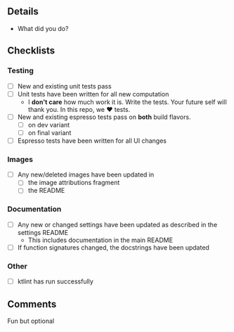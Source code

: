 ## Details
* What did you do?

## Checklists
### Testing
* [ ] New and existing unit tests pass
* [ ] Unit tests have been written for all new computation
  * I __don't care__ how much work it is. Write the tests. Your future self will thank you. In this repo, we ♥ tests.
* [ ] New and existing espresso tests pass on **both** build flavors.
  * [ ] on dev variant
  * [ ] on final variant
* [ ] Espresso tests have been written for all UI changes

### Images
* [ ] Any new/deleted images have been updated in
  * [ ] the image attributions fragment
  * [ ] the README

### Documentation
* [ ] Any new or changed settings have been updated as described in the settings README
  * This includes documentation in the main README
* [ ] If function signatures changed, the docstrings have been updated

### Other
* [ ] ktlint has run successfully

## Comments
Fun but optional